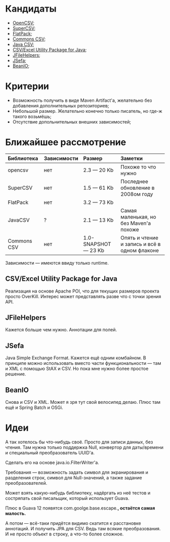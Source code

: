 # Кандидаты #
  * [OpenCSV](http://opencsv.sourceforge.net);
  * [SuperCSV](http://supercsv.sourceforge.net);
  * [FlatPack](http://flatpack.sourceforge.net);
  * [Commons CSV](http://commons.apache.org/sandbox/csv/);
  * [Java CSV](http://sourceforge.net/projects/javacsv/);
  * [CSV/Excel Utility Package for Java](http://techblog.ralph-schuster.eu/csv-utility-package-for-java/);
  * [JFileHelpers](http://jfilehelpers.com/index_en.php);
  * [JSefa](http://jsefa.sourceforge.net/index.html);
  * [BeanIO](http://www.beanio.org/);

# Критерии #
  * Возможность получить в виде Maven Artifact'а, желательно без добавления дополнительных репозиториев;
  * Небольшой размер. Желательно конечно только писатель, но где-ж такого возьмёшь;
  * Отсутствие допольнительных внешних зависимостей;

# Ближайшее рассмотрение #

| **Библиотека** | **Зависимости** | **Размер** | **Заметки** |
|:-------------------------|:---------------------------|:-----------------|:-------------------|
| opencsv                  | нет                     | 2.3 — 20 Kb   | Похоже то что нужно |
| SuperCSV                 | нет                     | 1.5 — 61 Kb   | Последнее обновление в 2008ом году |
| FlatPack                 | нет                     | 3.2 — 73 Kb   |                    |
| JavaCSV                  | ?                          | 2.1 — 13 Kb    | Самая маленькая, но без Maven'а похоже |
| Commons CSV              | нет                     | 1.0-SNAPSHOT — 23 Kb | Опять и чтение и запись и всё в одном флаконе |

Зависимости — имеются ввиду только runtime.

## CSV/Excel Utility Package for Java ##

Реализация на основе Apache POI, что для текущих размеров проекта просто OverKill. Интерес может представлять разве что с точки зрения API.

## JFileHelpers ##

Кажется больше чем нужно. Аннотации для полей.

## JSefa ##

Java Simple Exchange Format. Кажется ещё одним комбайном. В принципе можно использовать вместо части функциональности — там и XML с помощью StAX и CSV. Но пока мне нужно более простое решение.

## BeanIO ##

Снова и CSV и XML. Может я зря тут свой велосипед делаю. Плюс там ещё и Spring Batch и OSGi.

# Идеи #

А так хотелось бы что-нибудь своё. Просто для записи данных, без чтения. Там нужна только поддержка Null, конвертор для даты/времени и специальный преобразователь UUID'а.

Сделать его на основе java.io.FilterWriter'а.

Требования — возможность задать символ для экранирования и разделения строк, символ для Null-значений, а также задание преобразователей.

Может взять какую-нибудь библиотеку, надёргать из неё тестов и состряпать свой писальщик, который использует Guava.

Плюс в Guava 12 появятся com.goolge.base.escape.**, остаётся самая малость.**

А потом — всё-таки придётся видимо скатится к расстановке аннотаций. И получить JPA для CSV. Ведь там всякие преобразования. И не просто объект в строку, а что-то более сложное.